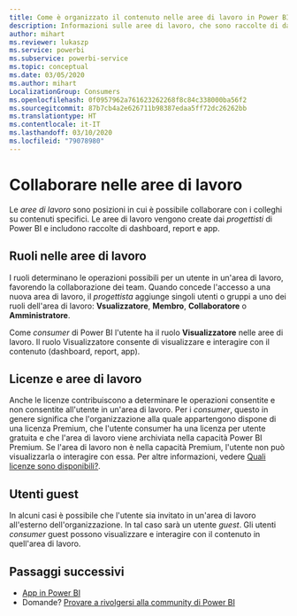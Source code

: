 ```yaml
---
title: Come è organizzato il contenuto nelle aree di lavoro in Power BI
description: Informazioni sulle aree di lavoro, che sono raccolte di dashboard e report create per offrire metriche chiave all'organizzazione.
author: mihart
ms.reviewer: lukaszp
ms.service: powerbi
ms.subservice: powerbi-service
ms.topic: conceptual
ms.date: 03/05/2020
ms.author: mihart
LocalizationGroup: Consumers
ms.openlocfilehash: 0f0957962a761623262268f8c84c338000ba56f2
ms.sourcegitcommit: 87b7cb4a2e626711b98387edaa5ff72dc26262bb
ms.translationtype: HT
ms.contentlocale: it-IT
ms.lasthandoff: 03/10/2020
ms.locfileid: "79078980"
---
```

# <a name="collaborate-in-workspaces"></a>Collaborare nelle aree di lavoro

 Le *aree di lavoro* sono posizioni in cui è possibile collaborare con i colleghi su contenuti specifici. Le aree di lavoro vengono create dai *progettisti* di Power BI e includono raccolte di dashboard, report e app. 


<art showing different wss>

## <a name="roles-in-the-workspaces"></a>Ruoli nelle aree di lavoro

I ruoli determinano le operazioni possibili per un utente in un'area di lavoro, favorendo la collaborazione dei team.  Quando concede l'accesso a una nuova area di lavoro, il *progettista* aggiunge singoli utenti o gruppi a uno dei ruoli dell'area di lavoro: **Vsualizzatore**, **Membro**, **Collaboratore** o **Amministratore**. 

Come *consumer* di Power BI l'utente ha il ruolo **Visualizzatore** nelle aree di lavoro. Il ruolo Visualizzatore consente di visualizzare e interagire con il contenuto (dashboard, report, app). <!--For a detailed list of what you can do as a *consumer* with the Viewer role, see [Viewer role in an organization with Premium](end-user-license.md#viewer-role-in-an-organization-with-a-premium-license).-->

## <a name="licensing-and-workspaces"></a>Licenze e aree di lavoro
Anche le licenze contribuiscono a determinare le operazioni consentite e non consentite all'utente in un'area di lavoro. Per i *consumer*, questo in genere significa che l'organizzazione alla quale appartengono dispone di una licenza Premium, che l'utente consumer ha una licenza per utente gratuita e che l'area di lavoro viene archiviata nella capacità Power BI Premium.  Se l'area di lavoro non è nella capacità Premium, l'utente non può visualizzarla o interagire con essa. Per altre informazioni, vedere [Quali licenze sono disponibili?](end-user-license.md).

## <a name="guest-users"></a>Utenti guest
In alcuni casi è possibile che l'utente sia invitato in un'area di lavoro all'esterno dell'organizzazione. In tal caso sarà un utente *guest*. Gli utenti *consumer* guest possono visualizzare e interagire con il contenuto in quell'area di lavoro. 





## <a name="next-steps"></a>Passaggi successivi
* [App in Power BI](end-user-apps.md)    
* Domande? [Provare a rivolgersi alla community di Power BI](https://community.powerbi.com/)
